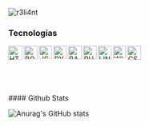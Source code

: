 ![r3li4nt](https://user-images.githubusercontent.com/75953873/111233290-7c961d00-85cb-11eb-982b-1cdfb0396225.png)

###  Tecnologías

<img align="left" alt="HTML5" width="28px" src="https://www.atodocurso.com/sites/default/files/html.png" />
<img align="leftr" alt="CSS3" width="28px" src="https://www.picuino.com/_images/css3-logo.png" />
<img align="left" alt="BOOTSTRAP" width="27px" src="https://brandslogos.com/wp-content/uploads/thumbs/bootstrap-logo-vector.svg" />
<img align="left" alt="JS" width="26px" src="https://upload.wikimedia.org/wikipedia/commons/6/6a/JavaScript-logo.png" />
<img align="left" alt="PYTHON" width="26px" src="https://upload.wikimedia.org/wikipedia/commons/thumb/c/c3/Python-logo-notext.svg/2048px-Python-logo-notext.svg.png" />
<img align="left" alt="BASH" width="27px" src="https://arquisoft.github.io/Trivial5a/images/services/terminal.png" />
<img align="left" alt="PHOTOSHOPCS6" width="27px" src="https://upload.wikimedia.org/wikipedia/commons/b/be/Adobe_Photoshop_CS6_icon.png" />
<img align="left" alt="LINUX" width="27px" src="https://www.freepnglogos.com/uploads/linux-png/linux-logo-logo-brands-for-0.png" />
<img align="left" alt="WINDOWS" width="25px" src="https://iconape.com/wp-content/files/gl/353404/svg/353404.svg" />
</br>
</br>
</br>
</br>
</br>
#### Github Stats

![Anurag's GitHub stats](https://github-readme-stats.vercel.app/api?username=r3li4nt&show_icons=true&theme=merko)


